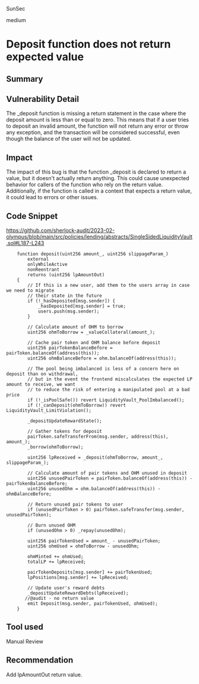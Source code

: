 SunSec

medium

# Deposit function does not return expected value

## Summary

## Vulnerability Detail
The _deposit function is missing a return statement in the case where the deposit amount is less than or equal to zero. This means that if a user tries to deposit an invalid amount, the function will not return any error or throw any exception, and the transaction will be considered successful, even though the balance of the user will not be updated.

## Impact
The impact of this bug is that the function _deposit is declared to return a value, but it doesn't actually return anything. This could cause unexpected behavior for callers of the function who rely on the return value. Additionally, if the function is called in a context that expects a return value, it could lead to errors or other issues.

## Code Snippet
https://github.com/sherlock-audit/2023-02-olympus/blob/main/src/policies/lending/abstracts/SingleSidedLiquidityVault.sol#L187-L243

```solidity
    function deposit(uint256 amount_, uint256 slippageParam_)
        external
        onlyWhileActive
        nonReentrant
        returns (uint256 lpAmountOut)
    {
        // If this is a new user, add them to the users array in case we need to migrate
        // their state in the future
        if (!_hasDeposited[msg.sender]) {
            _hasDeposited[msg.sender] = true;
            users.push(msg.sender);
        }

        // Calculate amount of OHM to borrow
        uint256 ohmToBorrow = _valueCollateral(amount_);

        // Cache pair token and OHM balance before deposit
        uint256 pairTokenBalanceBefore = pairToken.balanceOf(address(this));
        uint256 ohmBalanceBefore = ohm.balanceOf(address(this));

        // The pool being imbalanced is less of a concern here on deposit than on withdrawal,
        // but in the event the frontend miscalculates the expected LP amount to receive, we want
        // to reduce the risk of entering a manipulated pool at a bad price
        if (!_isPoolSafe()) revert LiquidityVault_PoolImbalanced();
        if (!_canDeposit(ohmToBorrow)) revert LiquidityVault_LimitViolation();

        _depositUpdateRewardState();

        // Gather tokens for deposit
        pairToken.safeTransferFrom(msg.sender, address(this), amount_);
        _borrow(ohmToBorrow);

        uint256 lpReceived = _deposit(ohmToBorrow, amount_, slippageParam_);

        // Calculate amount of pair tokens and OHM unused in deposit
        uint256 unusedPairToken = pairToken.balanceOf(address(this)) - pairTokenBalanceBefore;
        uint256 unusedOhm = ohm.balanceOf(address(this)) - ohmBalanceBefore;

        // Return unused pair tokens to user
        if (unusedPairToken > 0) pairToken.safeTransfer(msg.sender, unusedPairToken);

        // Burn unused OHM
        if (unusedOhm > 0) _repay(unusedOhm);

        uint256 pairTokenUsed = amount_ - unusedPairToken;
        uint256 ohmUsed = ohmToBorrow - unusedOhm;

        ohmMinted += ohmUsed;
        totalLP += lpReceived;

        pairTokenDeposits[msg.sender] += pairTokenUsed;
        lpPositions[msg.sender] += lpReceived;

        // Update user's reward debts
        _depositUpdateRewardDebts(lpReceived);
       //@audit - no return value
        emit Deposit(msg.sender, pairTokenUsed, ohmUsed);
    }

```
## Tool used
Manual Review

## Recommendation
Add lpAmountOut return value.
